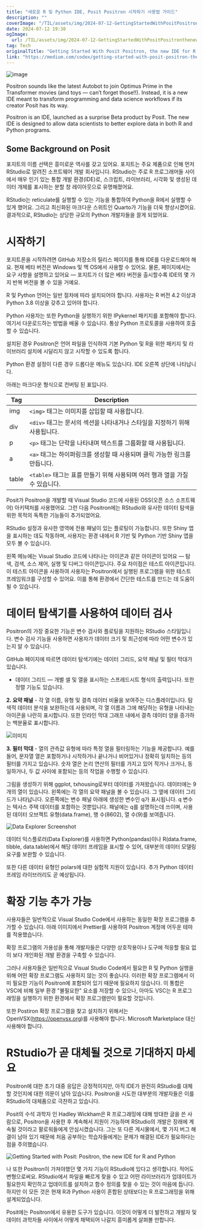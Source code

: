 ```yaml
---
title: "새로운 R 및 Python IDE, Posit Positron 시작하기 사용법 가이드"
description: ""
coverImage: "/TIL/assets/img/2024-07-12-GettingStartedWithPositPositronthenewIDEforRandPython_0.png"
date: 2024-07-12 19:38
ogImage: 
  url: /TIL/assets/img/2024-07-12-GettingStartedWithPositPositronthenewIDEforRandPython_0.png
tag: Tech
originalTitle: "Getting Started With Posit Positron, the new IDE for R and Python"
link: "https://medium.com/codex/getting-started-with-posit-positron-the-new-ide-for-r-and-python-de1beab9c70d"
---
```




![image](/TIL/assets/img/2024-07-12-GettingStartedWithPositPositronthenewIDEforRandPython_0.png)

Positron sounds like the latest Autobot to join Optimus Prime in the Transformer movies (and toys — can’t forget those!!). Instead, it is a new IDE meant to transform programming and data science workflows if its creator Posit has its way.

Positron is an IDE, launched as a surprise Beta product by Posit. The new IDE is designed to allow data scientists to better explore data in both R and Python programs.

## Some Background on Posit


<div class="content-ad"></div>

포지트의 이름 선택은 흥미로운 역사를 갖고 있어요. 포지트는 주요 제품으로 인해 먼저 RStudio로 알려진 소프트웨어 개발 회사입니다. RStudio는 주로 R 프로그래머들 사이에서 매우 인기 있는 통합 개발 환경(IDE)로, 스크립트, 라이브러리, 시각화 및 생성된 데이터 개체를 표시하는 분할 창 레이아웃으로 유명해졌어요.

RStudio는 reticulate를 실행할 수 있는 기능을 통합하여 Python을 R에서 실행할 수 있게 했어요. 그리고 최신화된 마크다운 스위트인 Quarto가 기능을 더욱 향상시켰어요. 결과적으로, RStudio는 상당한 규모의 Python 개발자들을 끌게 되었어요.

# 시작하기

포지트론을 시작하려면 GitHub 저장소의 릴리스 페이지를 통해 IDE를 다운로드해야 해요. 현재 베타 버전은 Windows 및 맥 OS에서 사용할 수 있어요. 물론, 페이지에서는 요구 사항을 설명하고 있어요 — 포지트가 더 많은 베타 버전을 출시할수록 IDE의 몇 가지 반복 버전을 볼 수 있을 거예요.

<div class="content-ad"></div>

R 및 Python 언어는 일반 절차에 따라 설치되어야 합니다. 사용자는 R 버전 4.2 이상과 Python 3.8 이상을 갖추고 있어야 합니다.

Python 사용자는 또한 Python을 실행하기 위한 IPykernel 패키지를 포함해야 합니다. 여기서 다운로드하는 방법을 배울 수 있습니다. 통상 Python 프로토콜을 사용하여 호출할 수 있습니다.

설치된 경우 Positron은 언어 파일을 인식하여 기본 Python 및 R을 위한 패키지 및 라이브러리 설치에 시달리지 않고 시작할 수 있도록 합니다.

Python 환경 설정이 다른 경우 드롭다운 메뉴도 있습니다. IDE 오른쪽 상단에 나타납니다.

<div class="content-ad"></div>

아래는 마크다운 형식으로 컨버팅 된 표입니다.


| Tag        | Description                                                                             |
|------------|-----------------------------------------------------------------------------------------|
| img        | `<img>` 태그는 이미지를 삽입할 때 사용합니다.                                                  |
| div        | `<div>` 태그는 문서의 섹션을 나타내거나 스타일을 지정하기 위해 사용됩니다.                             |
| p          | `<p>` 태그는 단락을 나타내며 텍스트를 그룹화할 때 사용됩니다.                                        |
| a          | `<a>` 태그는 하이퍼링크를 생성할 때 사용되며 클릭 가능한 링크를 만듭니다.                          |
| table      | `<table>` 태그는 표를 만들기 위해 사용되며 여러 행과 열을 가질 수 있습니다.                           |


<div class="content-ad"></div>

Posit가 Positron을 개발할 때 Visual Studio 코드에 사용된 OSS(오픈 소스 소프트웨어) 아키텍처를 사용했어요. 그런 다음 Positron에는 RStudio와 유사한 데이터 탐색을 위한 목적의 독특한 기능들이 추가되었어요.

RStudio 설정과 유사한 영역에 전용 패널이 있는 플로팅이 가능합니다. 또한 Shiny 앱을 표시하는 데도 작동하며, 사용자는 환경 내에서 R 기반 및 Python 기반 Shiny 앱을 모두 볼 수 있습니다.

왼쪽 메뉴에는 Visual Studio 코드에 나타나는 아이콘과 같은 아이콘이 있어요 — 탐색, 검색, 소스 제어, 실행 및 디버그 아이콘입니다. 주요 차이점은 테스트 아이콘입니다. 이 테스트 아이콘을 사용하여 사용자는 Positron에서 실행된 프로그램을 위한 테스트 프레임워크를 구성할 수 있어요. 이를 통해 환경에서 간단한 테스트를 만드는 데 도움이 될 수 있습니다.

<div class="content-ad"></div>

# 데이터 탐색기를 사용하여 데이터 검사

Positron의 가장 중요한 기능은 변수 검사와 플로팅을 지원하는 RStudio 스타일입니다. 변수 검사 기능을 사용하면 사용자가 데이터 크기 및 최근성에 따라 어떤 변수가 있는지 알 수 있습니다.

GitHub 페이지에 따르면 데이터 탐색기에는 데이터 그리드, 요약 패널 및 필터 막대가 있습니다.

- 데이터 그리드 — 개별 셀 및 열을 표시하는 스프레드시트 형식의 출력입니다. 또한 정렬 기능도 있습니다.

<div class="content-ad"></div>

**2. 요약 패널** - 각 열 이름, 유형 및 결측 데이터 비율을 보여주는 디스플레이입니다. 탐색적 데이터 분석을 보완하는데 사용되며, 각 열 이름과 그에 해당하는 유형을 나타내는 아이콘을 나란히 표시합니다. 또한 인라인 막대 그래프 내에서 결측 데이터 양을 증가하는 백분율로 표시합니다.

![이미지](/TIL/assets/img/2024-07-12-GettingStartedWithPositPositronthenewIDEforRandPython_3.png)

**3. 필터 막대** - 열의 관측값 유형에 따라 특정 열을 필터링하는 기능을 제공합니다. 예를 들어, 문자열 열은 포함하거나 시작하거나 끝나거나 비어있거나 정확히 일치하는 등의 필터를 가지고 있습니다. 숫자 열은 논리 연산의 필터를 가지고 있어 작거나 크거나, 동일하거나, 두 값 사이에 포함되는 등의 작업을 수행할 수 있습니다.

그림을 생성하기 위해 ggplot, txhousing로부터 데이터를 가져왔습니다. 데이터에는 9개의 열이 있습니다. 왼쪽에는 각 열의 요약 패널을 볼 수 있습니다. 그 옆에 데이터 그리드가 나타납니다. 오른쪽에는 변수 패널 아래에 생성한 변수인 q가 표시됩니다. q 변수는 텍사스 주택 데이터를 포함하는 것뿐입니다. 패널에는 q를 설명하는데 쓰이며, 사용된 데이터 오브젝트 유형(data.frame), 행 수(8602), 열 수(9)를 보여줍니다.

<div class="content-ad"></div>


![Data Explorer Screenshot](/TIL/assets/img/2024-07-12-GettingStartedWithPositPositronthenewIDEforRandPython_4.png)

데이터 익스플로러(Data Explorer)를 사용하면 Python(pandas)이나 R(data.frame, tibble, data.table)에서 해당 데이터 프레임을 표시할 수 있어, 대부분의 데이터 모델링 요구를 보완할 수 있습니다.

또한 다른 데이터 유형인 polars에 대한 실험적 지원이 있습니다. 추가 Python 데이터 프레임 라이브러리도 곧 예상됩니다.

# 확장 기능 추가 가능


<div class="content-ad"></div>

사용자들은 일반적으로 Visual Studio Code에서 사용하는 동일한 확장 프로그램을 추가할 수 있습니다. 아래 이미지에서 Prettier를 사용하여 Positron 계정에 어두운 테마를 적용했습니다.

확장 프로그램의 가용성을 통해 개발자들은 다양한 상호작용이나 도구에 적응할 필요 없이 보다 개인화된 개발 환경을 구축할 수 있습니다.

그러나 사용자들은 일반적으로 Visual Studio Code에서 필요한 R 및 Python 실행을 위해 어떤 확장 프로그램도 사용하지 않는 것이 좋습니다. 이러한 확장 프로그램에서 이미 필요한 기능이 Positron에 포함되어 있기 때문에 필요하지 않습니다. 이 통합은 VSC에 비해 일부 환경 "불필요한" 요소를 저장할 수 있으나, 아마도 VSC는 R 프로그래밍을 실행하기 위한 환경에서 확장 프로그램만이 필요할 것입니다.

또한 Postiron 확장 프로그램을 찾고 설치하기 위해서는 OpenVSX(https://openvsx.org)를 사용해야 합니다. Microsoft Marketplace 대신 사용해야 합니다.

<div class="content-ad"></div>

# RStudio가 곧 대체될 것으로 기대하지 마세요

Positron에 대한 초기 대중 응답은 긍정적이지만, 아직 IDE가 완전히 RStudio를 대체할 것인지에 대한 의문이 남아 있습니다. Positron을 시도한 대부분의 개발자들은 이를 RStudio의 대체품으로 극찬하고 있습니다.

Posit의 수석 과학자 인 Hadley Wickham은 R 프로그래밍에 대해 방대한 글을 쓴 사람으로, Positron을 사용한 후 계속해서 지원이 가능하며 RStudio의 개발은 장래에 계속될 것이라고 팔로워들에게 안심시켰습니다. 그는 또 다른 게시물에서, 몇 가지 버그 해결이 남아 있기 때문에 처음 공부하는 학습자들에게는 문제가 해결된 IDE가 필요하다는 점을 주의했습니다.

![Getting Started with Posit: Positron, the new IDE for R and Python](/TIL/assets/img/2024-07-12-GettingStartedWithPositPositronthenewIDEforRandPython_5.png)

<div class="content-ad"></div>

나 또한 Positron이 가져야했던 몇 가지 기능이 RStudio에 있다고 생각합니다. 적어도 변형으로써요. RStudio에서 파일을 빠르게 찾을 수 있고 어떤 라이브러리가 업데이트가 필요한지 확인하고 업데이트를 설치하고 함수 정의를 찾을 수 있는 것이 마음에 듭니다. 하지만 이 모든 것은 현재 R과 Python 사용이 혼합된 상태보다는 R 프로그래밍을 위해 설계되었습니다.

Posit에는 Positron에서 유용한 도구가 있습니다. 이것이 어떻게 더 발전하고 개발자 및 데이터 과학자들 사이에서 어떻게 채택되어 나갈지 흥미롭게 살펴볼 만합니다.